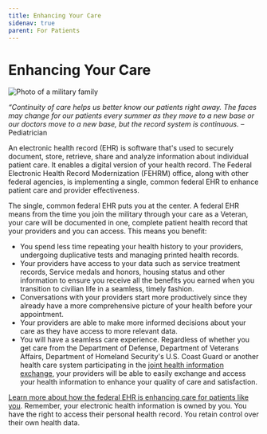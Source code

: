 ```yaml
---
title: Enhancing Your Care
sidenav: true
parent: For Patients
---
```

# Enhancing Your Care

![Photo of a military family](/images/1000w_q95-2-.jpg "Military Family")

*“Continuity of care helps us better know our patients right away. The faces may change for our patients every summer as they move to a new base or our doctors move to a new base, but the record system is continuous.* –  Pediatrician

An electronic health record (EHR) is software that's used to securely document, store, retrieve, share and analyze information about individual patient care. It enables a digital version of your health record. The Federal Electronic Health Record Modernization (FEHRM) office, along with other federal agencies, is implementing a single, common federal EHR to enhance patient care and provider effectiveness.

The single, common federal EHR puts you at the center. A federal EHR means from the time you join the military through your care as a Veteran, your care will be documented in one, complete patient health record that your providers and you can access. This means you benefit:

* You spend less time repeating your health history to your providers, undergoing duplicative tests and managing printed health records.
* Your providers have access to your data such as service treatment records, Service medals and honors, housing status and other information to ensure you receive all the benefits you earned when you transition to civilian life in a seamless, timely fashion.
* Conversations with your providers start more productively since they already have a more comprehensive picture of your health before your appointment.
* Your providers are able to make more informed decisions about your care as they have access to more relevant data.
* You will have a seamless care experience. Regardless of whether you get care from the Department of Defense, Department of Veterans Affairs, Department of Homeland Security's U.S. Coast Guard or another health care system participating in the [joint health information exchange](/learn-about-the-joint-hie), your providers will be able to easily exchange and access your health information to enhance your quality of care and satisfaction. 

[Learn more about how the federal EHR is enhancing care for patients like you](/success-stories). Remember, your electronic health information is owned by you. You have the right to access their personal health record. You retain control over their own health data.
